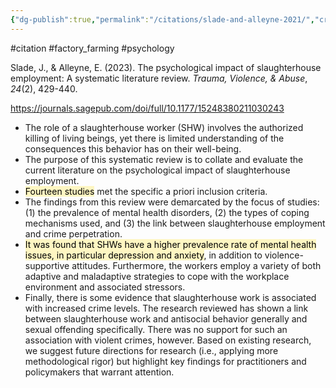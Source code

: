 ```yaml
---
{"dg-publish":true,"permalink":"/citations/slade-and-alleyne-2021/","created":"2025-10-23T17:42:46.978+01:00","updated":"2025-10-23T18:06:08.965+01:00"}
---
```


#citation #factory_farming #psychology 

Slade, J., & Alleyne, E. (2023). The psychological impact of slaughterhouse employment: A systematic literature review. _Trauma, Violence, & Abuse_, _24_(2), 429-440.

https://journals.sagepub.com/doi/full/10.1177/15248380211030243

- The role of a slaughterhouse worker (SHW) involves the authorized killing of living beings, yet there is limited understanding of the consequences this behavior has on their well-being. 
- The purpose of this systematic review is to collate and evaluate the current literature on the psychological impact of slaughterhouse employment. 
- <mark style="background: #FFF3A3A6;">Fourteen studies</mark> met the specific a priori inclusion criteria. 
- The findings from this review were demarcated by the focus of studies: (1) the prevalence of mental health disorders, (2) the types of coping mechanisms used, and (3) the link between slaughterhouse employment and crime perpetration. 
- <mark style="background: #FFF3A3A6;">It was found that SHWs have a higher prevalence rate of mental health issues, in particular depression and anxiety</mark>, in addition to violence-supportive attitudes. Furthermore, the workers employ a variety of both adaptive and maladaptive strategies to cope with the workplace environment and associated stressors. 
- Finally, there is some evidence that slaughterhouse work is associated with increased crime levels. The research reviewed has shown a link between slaughterhouse work and antisocial behavior generally and sexual offending specifically. There was no support for such an association with violent crimes, however. Based on existing research, we suggest future directions for research (i.e., applying more methodological rigor) but highlight key findings for practitioners and policymakers that warrant attention.